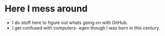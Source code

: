 # Here I mess around
- I do stuff here to figure out whats going on with GitHub.
- I get confused with computers- egen though I was born in this century.
